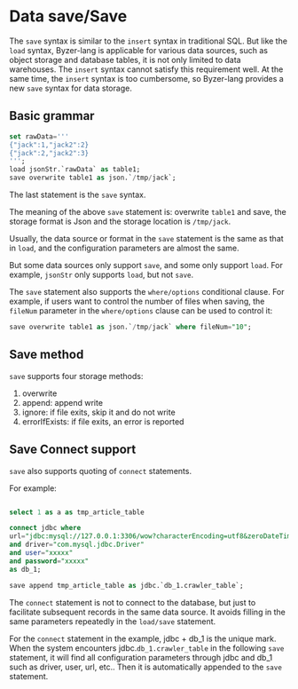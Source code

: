 # Data save/Save

The `save` syntax is similar to the `insert` syntax in traditional SQL. But like the `load` syntax, Byzer-lang is applicable for various data sources, such as object storage and database tables, it is not only limited to data warehouses. The `insert` syntax cannot satisfy this requirement well. At the same time, the `insert` syntax is too cumbersome, so Byzer-lang provides a new `save` syntax for data storage.

## Basic grammar

```sql
set rawData='''
{"jack":1,"jack2":2}
{"jack":2,"jack2":3}
''';
load jsonStr.`rawData` as table1;
save overwrite table1 as json.`/tmp/jack`;
```

The last statement is the `save` syntax.

The meaning of the above `save` statement is: overwrite `table1` and save, the storage format is Json and the storage location is `/tmp/jack`.

Usually, the data source or format in the `save` statement is the same as that in `load`, and the configuration parameters are almost the same.

But some data sources only support `save`, and some only support `load`. For example, `jsonStr` only supports `load`, but not `save`.

The `save` statement also supports the `where/options` conditional clause. For example, if users want to control the number of files when saving, the `fileNum` parameter in the `where/options` clause can be used to control it:

```sql
save overwrite table1 as json.`/tmp/jack` where fileNum="10";
```

## Save method

`save` supports four storage methods:

1. overwrite
2. append: append write
3. ignore: if file exits, skip it and do not write
4. errorIfExists: if file exits, an error is reported

## Save Connect support
`save` also supports quoting of `connect` statements.

For example:

```sql

select 1 as a as tmp_article_table

connect jdbc where
url="jdbc:mysql://127.0.0.1:3306/wow?characterEncoding=utf8&zeroDateTimeBehavior=convertToNull&tinyInt1isBit=false"
and driver="com.mysql.jdbc.Driver"
and user="xxxxx"
and password="xxxxx"
as db_1;

save append tmp_article_table as jdbc.`db_1.crawler_table`;
```

The `connect` statement is not to connect to the database, but just to facilitate subsequent records in the same data source. It avoids filling in the same parameters repeatedly in the `load/save` statement.

For the `connect` statement in the example, jdbc + db_1 is the unique mark. When the system encounters jdbc.`db_1.crawler_table` in the following `save` statement, it will find all configuration parameters through jdbc and db_1 such as driver, user, url, etc.. Then it is automatically appended to the `save` statement.